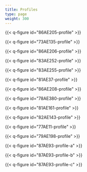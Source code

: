 ```yaml
---
title: Profiles
type: page
weight: 300
---
```


{{< q-figure id="86AE205-profile" >}}

{{< q-figure id="73AE135-profile" >}}

{{< q-figure id="86AE206-profile" >}}

{{< q-figure id="83AE252-profile" >}}

{{< q-figure id="83AE255-profile" >}}

{{< q-figure id="81AE37-profile" >}}

{{< q-figure id="86AE208-profile" >}}

{{< q-figure id="78AE380-profile" >}}

{{< q-figure id="81AE161-profile" >}}

{{< q-figure id="82AE143-profile" >}}

{{< q-figure id="77AE11-profile" >}}

{{< q-figure id="79AE198-profile" >}}

{{< q-figure id="87AE93-profile-a" >}}

{{< q-figure id="87AE93-profile-b" >}}

{{< q-figure id="87AE93-profile-c" >}}














